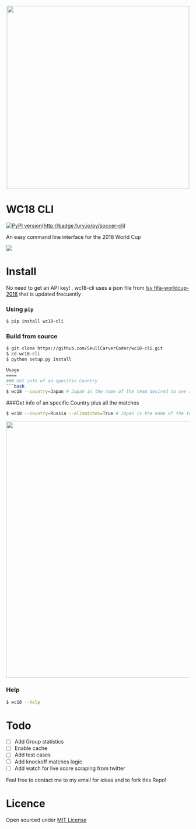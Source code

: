  <p align="center">
  <img src=https://i.imgur.com/m5iCrNu.jpg" width="500px" />
</p>

WC18 CLI
=====
[![PyPI version](https://badge.fury.io/py/wc18-cli.svg)](https://badge.fury.io/py/wc18-cli)(http://badge.fury.io/py/soccer-cli)

An easy command line interface for the 2018 World Cup

![](https://i.imgur.com/fpnrXUQ.gif)

Install
=====

No need to get an API key! , wc18-cli uses a json file from [lsv fifa-worldcup-2018](https://github.com/lsv/fifa-worldcup-2018) that is updated frecuently

### Using `pip`

```bash
$ pip install wc18-cli
```

### Build from source

```bash
$ git clone https://github.com/SkullCarverCoder/wc18-cli.git
$ cd wc18-cli
$ python setup.py install

Usage
====
### Get info of an specific Country
```bash
$ wc18 --country=Japan # Japan is the name of the team desired to see stats
```


###Get info of an specific Country plus all the matches

```bash
$ wc18 --country=Russia --allmatches=True # Japan is the name of the team desired to see stats
```

 <p align="center">
  <img src=https://i.imgur.com/qhKHdNW.gif" width="700px" />
</p>

### Help
```bash
$ wc18 --help
```
Todo
====
- [ ] Add Group statistics
- [ ] Enable cache
- [ ] Add  test cases
- [ ] Add knockoff matches logic
- [ ] Add watch for live score scraping from twitter

<p> Feel free to contact me to my email for ideas and to fork this Repo! </p>

Licence
====
Open sourced under [MIT License](LICENSE)

